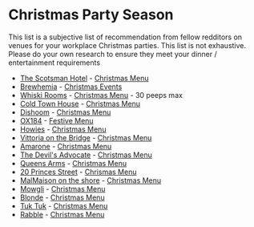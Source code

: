 # Christmas Party Season

This list is a subjective list of recommendation from fellow redditors on venues for your workplace Christmas parties. This list is not exhaustive.
Please do your own research to ensure they meet your dinner / entertainment requirements

* [The Scotsman Hotel](https://scotsmanhotel.co.uk/) - [Christmas Menu](https://scotsmanhotel.co.uk/menus/festive/xmas-set-menu.pdf)
* [Brewhemia](https://brewhemia.co.uk/) - [Christmas Events](https://brewhemia.co.uk/christmas/)
* [Whiski Rooms](https://www.whiskibar.co.uk) - [Christmas Menu](https://www.whiskibar.co.uk/the-latest/events/christmas/) - 30 peeps max
* [Cold Town House](https://coldtownhouse.co.uk/) - [Christmas Menu](https://coldtownhouse.co.uk/wp-content/uploads/sites/10/dlm_uploads/2025/08/CTH.pdf)
* [Dishoom](https://www.dishoom.com/) - [Christmas Menu](https://www.dishoom.com/menu/christmas-feast-menu/)
* [OX184](https://www.ox184.co.uk) - [Festive Menu](https://www.ox184.co.uk/wp-content/uploads/sites/2/2025/09/Festive-Menu.pdf)
* [Howies](https://www.howies.uk.com) - [Christmas Menu](https://www.howies.uk.com/wp-content/uploads/howies-christmas-menu-2025.pdf)
* [Vittoria on the Bridge](https://vittoriarestaurant.com/vittoria-on-the-bridge/) - [Christmas Menu](https://vittoriarestaurant.com/wp-content/uploads/2025/09/VOB-Christmas-Menus-2025-0.4A-FOR-WEB.pdf)
* [Amarone](https://www.amaronerestaurant.co.uk/) - [Christmas Menu](https://www.amaronerestaurant.co.uk/christmas-edi)
* [The Devil's Advocate](https://devilsadvocateedinburgh.co.uk) - [Christmas Menu](https://devilsadvocateedinburgh.co.uk/wp-content/uploads/2025/09/DA_Xmas_25_WEB.pdf)
* [Queens Arms](https://www.queensarmsedinburgh.com) - [Christmas Menu](https://www.queensarmsedinburgh.com/wp-content/uploads/sites/13/2025/08/TQA_CHRISTMAS_4PP.pdf)
* [20 Princes Street](https://twentyprincesstreet.co.uk) - [Chrismas Menu](https://twentyprincesstreet.co.uk/wp-content/uploads/sites/50/2025/07/Twenty-Christmas-Brochure-2025-ONLINE.pdf)
* [MalMaison on the shore](https://www.malmaison.com) - [Christmas Menu](https://www.malmaison.com/media/btihqtxl/29482_mal_christmas_day_24_menu_a4_v2_nosc.pdf)
* [Mowgli](https://www.mowglistreetfood.com/) - [Christmas Menu](https://www.mowglistreetfood.com/menus/christmas-feasting/)
* [Blonde](https://www.blonderestaurant.co.uk) - [Christmas Menu](https://www.blonderestaurant.co.uk/blonde-restaurant-menus/blonde-restaurant-set-dinner-menu/)
* [Tuk Tuk](https://www.tuktukindianstreetfood.com/) - [Christmas Menu](https://static1.squarespace.com/static/61fff79ada75dc376fe6cc94/t/68dd6dec915ff342b6481dd9/1759342060966/Christmas+Menu+2025+%28Leven+St.%29_26.09.25_page-0001.jpg)
* [Rabble](https://www.rabbleedinburgh.co.uk) - [Christmas Menu](https://www.rabbleedinburgh.co.uk/wp-content/uploads/2025/09/RABBLE-CHRISTMAS-BROCHURES-SEP25-1.pdf)